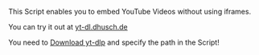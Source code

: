 This Script enables you to embed YouTube Videos without using iframes.

You can try it out at [yt-dl.dhusch.de](https://yt-dl.dhusch.de)

You need to [Download yt-dlp](https://github.com/yt-dlp/yt-dlp/releases/latest/download/yt-dlp) and specify the path in the Script!
